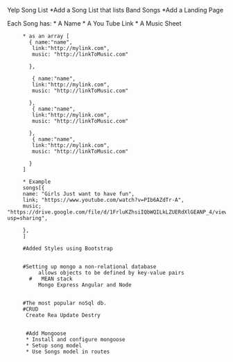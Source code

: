 Yelp Song List
*Add a Song List that lists Band Songs
*Add a Landing Page

Each Song has:
         * A Name
         * A You Tube Link
         * A Music Sheet
         
         * as an array [
           { name:"name",
            link:"http://mylink.com",
            music: "http://linkToMusic.com"
               
           },
            
            { name:"name",
            link:"http://mylink.com",
            music: "http://linkToMusic.com"
               
           },
            { name:"name",
            link:"http://mylink.com",
            music: "http://linkToMusic.com"
               
           },
            { name:"name",
            link:"http://mylink.com",
            music: "http://linkToMusic.com"
               
           }
         ]
         
         * Example 
         songs[{
         name: "Girls Just want to have fun",
         link; "https://www.youtube.com/watch?v=PIb6AZdTr-A",
         music; "https://drive.google.com/file/d/1FrluKZhsiIQbWQILkLZUERdXlGEANP_4/view?usp=sharing",
         
         },
         ]
         
         #Added Styles using Bootstrap
         
         
         #Setting up mongo a non-relational database
              allows objects to be defined by key-value pairs
           #   MEAN stack
              Mongo Express Angular and Node
              
              
         #The most popular noSql db.
         #CRUD
          Create Rea Update Destry
          
          
          #Add Mongoose
          * Install and configure mongoose
          * Setup song model
          * Use Songs model in routes
